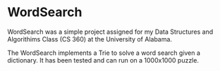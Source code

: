 # WordSearch

WordSearch was a simple project assigned for my 
Data Structures and Algorithims Class (CS 360) 
at the University of Alabama.

The WordSearch implements a Trie to solve a 
word search given a dictionary. It has been 
tested and can run on a 1000x1000 puzzle.

